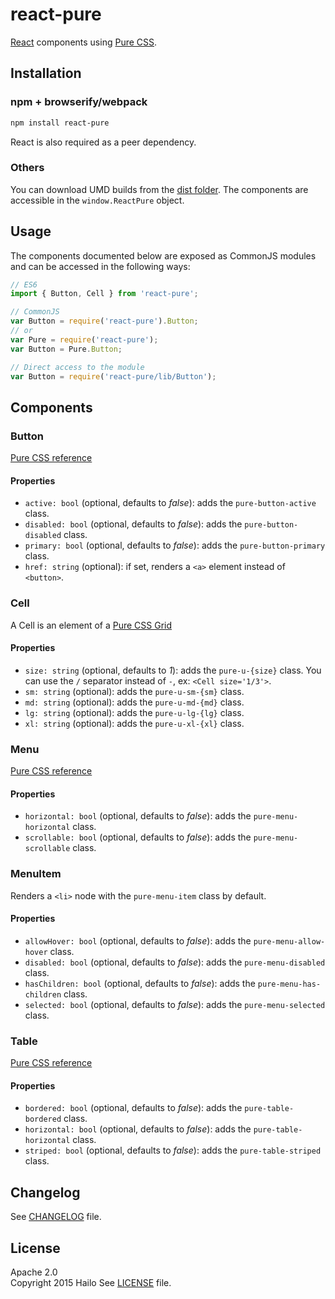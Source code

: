 react-pure
==========

[React](http://facebook.github.io/react/) components using [Pure CSS](http://purecss.io/).  

## Installation

### npm + browserify/webpack

```bash
npm install react-pure
```

React is also required as a peer dependency.

### Others

You can download UMD builds from the [dist folder](https://github.com/hailocab/react-pure/tree/master/dist). The components are accessible in the `window.ReactPure` object.

## Usage

The components documented below are exposed as CommonJS modules and can be accessed in the following ways:

```js
// ES6
import { Button, Cell } from 'react-pure';

// CommonJS
var Button = require('react-pure').Button;
// or
var Pure = require('react-pure');
var Button = Pure.Button;

// Direct access to the module
var Button = require('react-pure/lib/Button');
```

## Components

### Button

[Pure CSS reference](http://purecss.io/buttons/)

#### Properties

- `active: bool` (optional, defaults to *false*): adds the `pure-button-active` class.
- `disabled: bool` (optional, defaults to *false*): adds the `pure-button-disabled` class.
- `primary: bool` (optional, defaults to *false*): adds the `pure-button-primary` class.
- `href: string` (optional): if set, renders a `<a>` element instead of `<button>`.

### Cell

A Cell is an element of a [Pure CSS Grid](http://purecss.io/grids/)

#### Properties

- `size: string` (optional, defaults to *1*): adds the `pure-u-{size}` class. You can use the `/` separator instead of `-`, ex: `<Cell size='1/3'>`.
- `sm: string` (optional): adds the `pure-u-sm-{sm}` class.
- `md: string` (optional): adds the `pure-u-md-{md}` class.
- `lg: string` (optional): adds the `pure-u-lg-{lg}` class.
- `xl: string` (optional): adds the `pure-u-xl-{xl}` class.

### Menu

[Pure CSS reference](http://purecss.io/menus/)

#### Properties

- `horizontal: bool` (optional, defaults to *false*): adds the `pure-menu-horizontal` class.
- `scrollable: bool` (optional, defaults to *false*): adds the `pure-menu-scrollable` class.

### MenuItem

Renders a `<li>` node with the `pure-menu-item` class by default.

#### Properties

- `allowHover: bool` (optional, defaults to *false*): adds the `pure-menu-allow-hover` class.
- `disabled: bool` (optional, defaults to *false*): adds the `pure-menu-disabled` class.
- `hasChildren: bool` (optional, defaults to *false*): adds the `pure-menu-has-children` class.
- `selected: bool` (optional, defaults to *false*): adds the `pure-menu-selected` class.

### Table

[Pure CSS reference](http://purecss.io/tables/)

#### Properties

- `bordered: bool` (optional, defaults to *false*): adds the `pure-table-bordered` class.
- `horizontal: bool` (optional, defaults to *false*): adds the `pure-table-horizontal` class.
- `striped: bool` (optional, defaults to *false*): adds the `pure-table-striped` class.

## Changelog

See [CHANGELOG](https://github.com/hailocab/react-pure/blob/master/CHANGELOG.md) file.

## License

Apache 2.0  
Copyright 2015 Hailo
See [LICENSE](https://github.com/hailocab/react-pure/blob/master/LICENSE) file.
